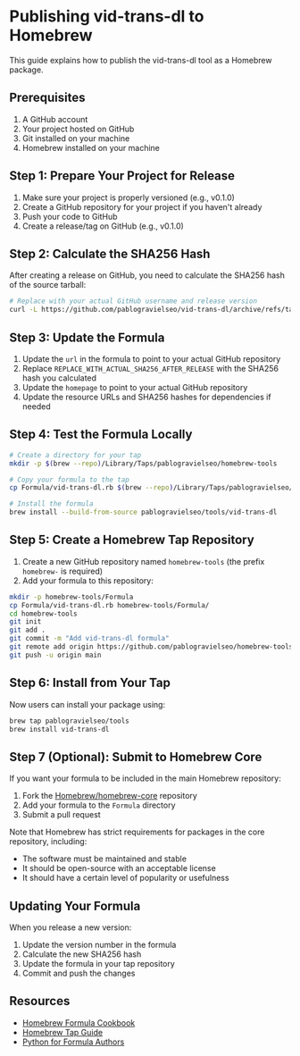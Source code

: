 # Publishing vid-trans-dl to Homebrew

This guide explains how to publish the vid-trans-dl tool as a Homebrew package.

## Prerequisites

1. A GitHub account
2. Your project hosted on GitHub
3. Git installed on your machine
4. Homebrew installed on your machine

## Step 1: Prepare Your Project for Release

1. Make sure your project is properly versioned (e.g., v0.1.0)
2. Create a GitHub repository for your project if you haven't already
3. Push your code to GitHub
4. Create a release/tag on GitHub (e.g., v0.1.0)

## Step 2: Calculate the SHA256 Hash

After creating a release on GitHub, you need to calculate the SHA256 hash of the source tarball:

```bash
# Replace with your actual GitHub username and release version
curl -L https://github.com/pablogravielseo/vid-trans-dl/archive/refs/tags/v0.1.0.tar.gz | shasum -a 256
```

## Step 3: Update the Formula

1. Update the `url` in the formula to point to your actual GitHub repository
2. Replace `REPLACE_WITH_ACTUAL_SHA256_AFTER_RELEASE` with the SHA256 hash you calculated
3. Update the `homepage` to point to your actual GitHub repository
4. Update the resource URLs and SHA256 hashes for dependencies if needed

## Step 4: Test the Formula Locally

```bash
# Create a directory for your tap
mkdir -p $(brew --repo)/Library/Taps/pablogravielseo/homebrew-tools

# Copy your formula to the tap
cp Formula/vid-trans-dl.rb $(brew --repo)/Library/Taps/pablogravielseo/homebrew-tools/

# Install the formula
brew install --build-from-source pablogravielseo/tools/vid-trans-dl
```

## Step 5: Create a Homebrew Tap Repository

1. Create a new GitHub repository named `homebrew-tools` (the prefix `homebrew-` is required)
2. Add your formula to this repository:

```bash
mkdir -p homebrew-tools/Formula
cp Formula/vid-trans-dl.rb homebrew-tools/Formula/
cd homebrew-tools
git init
git add .
git commit -m "Add vid-trans-dl formula"
git remote add origin https://github.com/pablogravielseo/homebrew-tools.git
git push -u origin main
```

## Step 6: Install from Your Tap

Now users can install your package using:

```bash
brew tap pablogravielseo/tools
brew install vid-trans-dl
```

## Step 7 (Optional): Submit to Homebrew Core

If you want your formula to be included in the main Homebrew repository:

1. Fork the [Homebrew/homebrew-core](https://github.com/Homebrew/homebrew-core) repository
2. Add your formula to the `Formula` directory
3. Submit a pull request

Note that Homebrew has strict requirements for packages in the core repository, including:
- The software must be maintained and stable
- It should be open-source with an acceptable license
- It should have a certain level of popularity or usefulness

## Updating Your Formula

When you release a new version:

1. Update the version number in the formula
2. Calculate the new SHA256 hash
3. Update the formula in your tap repository
4. Commit and push the changes

## Resources

- [Homebrew Formula Cookbook](https://docs.brew.sh/Formula-Cookbook)
- [Homebrew Tap Guide](https://docs.brew.sh/How-to-Create-and-Maintain-a-Tap)
- [Python for Formula Authors](https://docs.brew.sh/Python-for-Formula-Authors) 